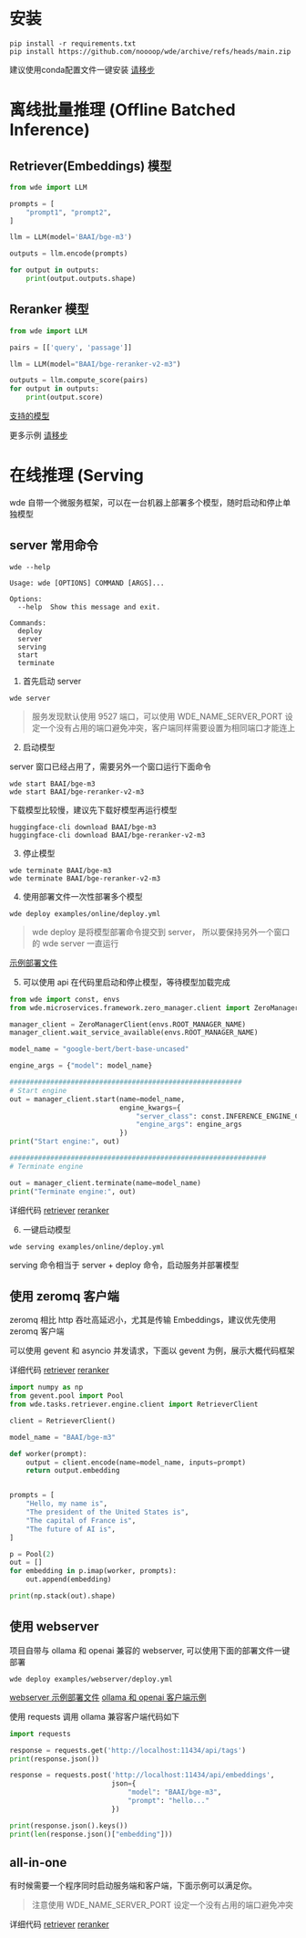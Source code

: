 
# 安装

```commandline
pip install -r requirements.txt
pip install https://github.com/noooop/wde/archive/refs/heads/main.zip
```

建议使用conda配置文件一键安装 [请移步](https://github.com/noooop/wde/tree/main/setup)

# 离线批量推理 (Offline Batched Inference)

## Retriever(Embeddings) 模型

```python
from wde import LLM

prompts = [
    "prompt1", "prompt2",
]

llm = LLM(model='BAAI/bge-m3')

outputs = llm.encode(prompts)

for output in outputs:
    print(output.outputs.shape)
```

## Reranker 模型

```python
from wde import LLM

pairs = [['query', 'passage']]

llm = LLM(model="BAAI/bge-reranker-v2-m3")

outputs = llm.compute_score(pairs)
for output in outputs:
    print(output.score)
```

[支持的模型](https://github.com/noooop/wde/blob/main/docs/supported_models.md)
 
更多示例 [请移步](https://github.com/noooop/wde/blob/main/examples/offline/)


# 在线推理 (Serving

wde 自带一个微服务框架，可以在一台机器上部署多个模型，随时启动和停止单独模型

## server 常用命令

```commandline
wde --help
```

```
Usage: wde [OPTIONS] COMMAND [ARGS]...

Options:
  --help  Show this message and exit.

Commands:
  deploy
  server
  serving
  start
  terminate
```

1. 首先启动 server

```commandline
wde server
```

> 服务发现默认使用 9527 端口，可以使用 WDE_NAME_SERVER_PORT 设定一个没有占用的端口避免冲突，客户端同样需要设置为相同端口才能连上

2. 启动模型

server 窗口已经占用了，需要另外一个窗口运行下面命令

```commandline
wde start BAAI/bge-m3
wde start BAAI/bge-reranker-v2-m3
```

下载模型比较慢，建议先下载好模型再运行模型

```commandline
huggingface-cli download BAAI/bge-m3
huggingface-cli download BAAI/bge-reranker-v2-m3
```

3. 停止模型 
```commandline
wde terminate BAAI/bge-m3
wde terminate BAAI/bge-reranker-v2-m3
```

4. 使用部署文件一次性部署多个模型
```commandline
wde deploy examples/online/deploy.yml
```

> wde deploy 是将模型部署命令提交到 server， 所以要保持另外一个窗口的 wde server 一直运行

[示例部署文件](https://github.com/noooop/wde/blob/main/examples/online/deploy.yml)

5. 可以使用 api 在代码里启动和停止模型，等待模型加载完成

```python
from wde import const, envs
from wde.microservices.framework.zero_manager.client import ZeroManagerClient

manager_client = ZeroManagerClient(envs.ROOT_MANAGER_NAME)
manager_client.wait_service_available(envs.ROOT_MANAGER_NAME)

model_name = "google-bert/bert-base-uncased"

engine_args = {"model": model_name}

#########################################################
# Start engine
out = manager_client.start(name=model_name,
                           engine_kwargs={
                               "server_class": const.INFERENCE_ENGINE_CLASS,
                               "engine_args": engine_args
                           })
print("Start engine:", out)

###############################################################
# Terminate engine

out = manager_client.terminate(name=model_name)
print("Terminate engine:", out)

```

详细代码 [retriever](https://github.com/noooop/wde/blob/main/examples/online/retriever/start_engine.py) [reranker](https://github.com/noooop/wde/blob/main/examples/online/reranker/start_engine.py)

6. 一键启动模型

```commandline
wde serving examples/online/deploy.yml
```

serving 命令相当于 server + deploy 命令，启动服务并部署模型


## 使用 zeromq 客户端

zeromq 相比 http 吞吐高延迟小，尤其是传输 Embeddings，建议优先使用 zeromq 客户端

可以使用 gevent 和 asyncio 并发请求，下面以 gevent 为例，展示大概代码框架

详细代码 [retriever](https://github.com/noooop/wde/blob/main/examples/online/retriever/start_engine.py) [reranker](https://github.com/noooop/wde/blob/main/examples/online/reranker/start_engine.py)


```python
import numpy as np
from gevent.pool import Pool
from wde.tasks.retriever.engine.client import RetrieverClient

client = RetrieverClient()

model_name = "BAAI/bge-m3"

def worker(prompt):
    output = client.encode(name=model_name, inputs=prompt)
    return output.embedding


prompts = [
    "Hello, my name is",
    "The president of the United States is",
    "The capital of France is",
    "The future of AI is",
]

p = Pool(2)
out = []
for embedding in p.imap(worker, prompts):
    out.append(embedding)

print(np.stack(out).shape)

```

## 使用 webserver

项目自带与 ollama 和 openai 兼容的 webserver, 可以使用下面的部署文件一键部署

```commandline
wde deploy examples/webserver/deploy.yml
```

[webserver 示例部署文件](https://github.com/noooop/wde/blob/main/examples/webserver/deploy.yml)
[ollama 和 openai 客户端示例](https://github.com/noooop/wde/tree/main/examples/webserver)

使用 requests 调用 ollama 兼容客户端代码如下

```python
import requests

response = requests.get('http://localhost:11434/api/tags')
print(response.json())

response = requests.post('http://localhost:11434/api/embeddings',
                         json={
                             "model": "BAAI/bge-m3",
                             "prompt": "hello..."
                         })

print(response.json().keys())
print(len(response.json()["embedding"]))
```

## all-in-one

有时候需要一个程序同时启动服务端和客户端，下面示例可以满足你。

> 注意使用 WDE_NAME_SERVER_PORT 设定一个没有占用的端口避免冲突

详细代码 [retriever](https://github.com/noooop/wde/blob/main/examples/online/retriever/start_server.py) [reranker](https://github.com/noooop/wde/blob/main/examples/online/reranker/start_server.py)



